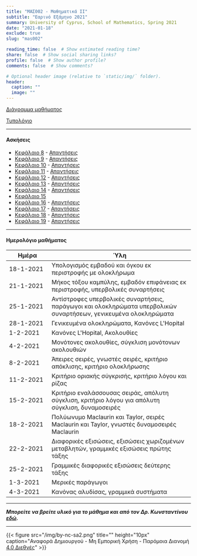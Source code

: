 ```yaml
---
title: "ΜΑΣ002 - Μαθηματικά ΙI"
subtitle: "Εαρινό Εξάμηνο 2021"
summary: University of Cyprus, School of Mathematics, Spring 2021
date: "2021-01-18"
exclude: true
slug: "mas002"

reading_time: false  # Show estimated reading time?
share: false  # Show social sharing links?
profile: false  # Show author profile?
comments: false  # Show comments?

# Optional header image (relative to `static/img/` folder).
header:
  caption: ""
  image: ""
---
```


[Διάγραμμα μαθήματος](/teaching/mas002/mas_002_spring_2021_syllabus.pdf)

[Τυπολόγιο](/teaching/mas002/typologio_mas002.pdf)

---

#### Ασκήσεις
- [Κεφάλαιο 8](/teaching/mas002/mas002_askhseis1.pdf) - [Απαντήσεις](/teaching/mas002/mas002_apanthseis1.pdf)
- [Κεφάλαιο 9](/teaching/mas002/mas002_askhseis12.pdf) - [Απαντήσεις](/teaching/mas002/mas002_apanthseis12.pdf)
- [Κεφάλαιο 10](/teaching/mas002/mas002_askhseis2.pdf) - [Απαντήσεις](/teaching/mas002/mas002_apanthseis2.pdf)
- [Κεφάλαιο 11](/teaching/mas002/mas002_askhseis3.pdf) - [Απαντήσεις](/teaching/mas002/mas002_apanthseis3.pdf)
- [Κεφάλαιο 12](/teaching/mas002/mas002_askhseis4.pdf) - [Απαντήσεις](/teaching/mas002/mas002_apanthseis4.pdf)
- [Κεφάλαιο 13](/teaching/mas002/mas002_askhseis5.pdf) - [Απαντήσεις](/teaching/mas002/mas002_apanthseis5.pdf)
- [Κεφάλαιο 14](/teaching/mas002/mas002_askhseis6.pdf) - [Απαντήσεις](/teaching/mas002/mas002_apanthseis6.pdf)
- [Κεφάλαιο 15](/teaching/mas002/mas002_askhseis11.pdf)
- [Κεφάλαιο 16](/teaching/mas002/mas002_askhseis7.pdf) - [Απαντήσεις](/teaching/mas002/mas002_apanthseis7.pdf)
- [Κεφάλαιο 17](/teaching/mas002/mas002_askhseis8.pdf) - [Απαντήσεις](/teaching/mas002/mas002_apanthseis8.pdf)
- [Κεφάλαιο 18](/teaching/mas002/mas002_askhseis9.pdf) - [Απαντήσεις](/teaching/mas002/mas002_apanthseis9.pdf)
- [Κεφάλαιο 19](/teaching/mas002/mas002_askhseis10.pdf) - [Απαντήσεις](/teaching/mas002/mas002_apanthseis10.pdf)




---

#### Ημερολόγιο μαθήματος
| Ημέρα <div style="width:100px"></div>| Ύλη |
|--------------------------------------|-------|
| 18-1-2021 | Υπολογισμός εμβαδού και όγκου εκ περιστροφής με ολοκλήρωμα |
| 21-1-2021 | Μήκος τόξου καμπύλης, εμβαδόν επιφάνειας εκ περιστροφής, υπερβολικές συναρτήσεις |
| 25-1-2021 | Αντίστροφες υπερβολικές συναρτήσεις, παράγωγοι και ολοκληρώματα υπερβολικών συναρτήσεων, γενικευμένα ολοκληρώματα |
| 28-1-2021 | Γενικευμένα ολοκληρώματα, Κανόνες L'Hopital |
| 1-2-2021  | Κανόνες L'Hopital, Ακολουθίες |
| 4-2-2021  | Μονότονες ακολουθίες, σύγκλιση μονότονων ακολουθιών |
| 8-2-2021  | Άπειρες σειρές, γνωστές σειρές, κριτήριο απόκλισης, κριτήριο ολοκλήρωσης |
| 11-2-2021 | Κριτήριο οριακής σύγκρισής, κριτήριο λόγου και ρίζας |
| 15-2-2021 | Κριτήριο εναλάσσουσας σειράς, απόλυτη σύγκλιση, κριτήριο λόγου για απόλυτη σύγκλιση, δυναμοσειρές |
| 18-2-2021 | Πολύωνυμο Maclaurin και Taylor, σειρές Maclaurin και Taylor, γνωστές δυναμοσειρές Maclaurin |
| 22-2-2021 | Διαφορικές εξισώσεις, εξισώσεις χωριζομένων μεταβλητών, γραμμικές εξισώσεις πρώτης τάξης |
| 25-2-2021 | Γραμμικές διαφορικές εξισώσεις δεύτερης τάξης |
| 1-3-2021  | Μερικές παράγωγοι |
| 4-3-2021  | Κανόνας αλυδίσας, γραμμικά συστήματα | 

---

***Μπορείτε να βρείτε υλικό για το μάθημα και από τον Δρ. Κωνσταντίνου [εδώ](https://panayiotis-constantinou-mas.thinkific.com/courses/da7e11).***

---

{{< figure src="/img/by-nc-sa2.png" title="" height="10px" caption="Αναφορά Δημιουργού - Μη Εμπορική Χρήση - Παρόμοια Διανομή [4.0 Διεθνές](https://creativecommons.org/licenses/by-nc-sa/4.0/)" >}}
